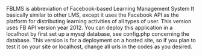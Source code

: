 FBLMS is abbreviation of Facebook-based Learning Management System
It basically similar to other LMS, except it uses the Facebook API as the platform for distributing learning activities of all types of user.
This version uses FB API version year 2012.
You can deploy this application in a localhost by first set up a mysql database, see config.php concerning the database.
This version is for a deployment on a hosted site, so if you plan to test it on your site or localhost, change all urls in the codes as you desired.

